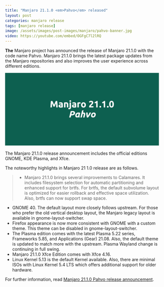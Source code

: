 ```yaml
---
title: "Manjaro 21.1.0 <em>Pahvo</em> released"
layout: post
categories: manjaro release
tags: [manjaro release]
image: /assets/images/post-images/manjaro/pahvo-banner.jpg
video: https://youtube.com/embed/OGFgC7l2lRQ
---
```


**The** Manjaro project has announced the release of Manjaro 21.1.0 with the code name Pahvo. Manjaro 21.1.0 brings the latest package updates from the Manjaro repositories and also improves the user experience across different editions.

![Manjaro 21.1.0 featured](/assets/images/post-images/manjaro/pahvo-banner.jpg)

The Manjaro 21.1.0 release announcement includes the official editions GNOME, KDE Plasma, and Xfce.

The noteworthy highlights in Manjaro 21 1.0 release are as follows.

> - Manjaro 21.1.0 brings several improvements to Calamares. It includes filesystem selection for automatic partitioning and enhanced support for brtfs. For brtfs, the default subvolume layout is optimized for easier rollback and effective space utilization. Also, brtfs can now support swap space.
- GNOME 40. The default layout more closely follows upstream. For those who prefer the old vertical desktop layout, the Manjaro legacy layout is available in gnome-layout-switcher.
- Firefox appearance is now more consistent with GNOME with a custom theme. This theme can be disabled in gnome-layout-switcher.
- The Plasma edition comes with the latest Plasma 5.22 series, Frameworks 5.85, and Applications (Gear) 21.08. Also, the default theme is updated to match more with the upstream. Plasma Wayland change is continuing in full swing.
- Manjaro 21.1.0 Xfce Edition comes with Xfce 4.16.
- Linux Kernel 5.13 is the default Kernel available. Also, there are minimal ISOs with Linux Kernel 5.4 LTS which offers additional support for older hardware.

For further information, read [Manjaro 21.1.0 Pahvo release announcement](https://forum.manjaro.org/t/manjaro-21-1-0-pahvo-released/78663).